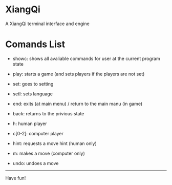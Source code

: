 # XiangQi
A XiangQi terminal interface and engine

# Comands List

- showc: shows all avaliable commands for user at the current program state

- play: starts a game (and sets players if the players are not set)

- set: goes to setting

- setl: sets language

- end: exits (at main menu) / return to the main manu (in game)

- back: returns to the privious state

- h: human player

- c[0-2]: computer player

- hint: requests a move hint (human only)

- m: makes a move (computer only)

- undo: undoes a move

---
Have fun!

